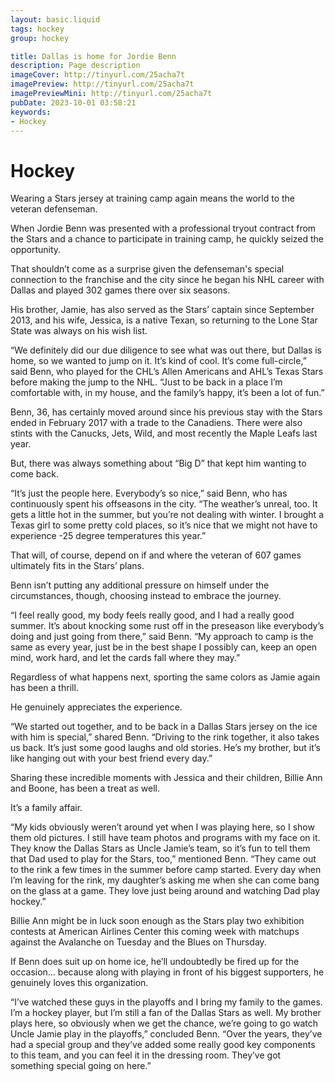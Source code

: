 ```yaml
---
layout: basic.liquid
tags: hockey
group: hockey

title: Dallas is home for Jordie Benn
description: Page description
imageCover: http://tinyurl.com/25acha7t
imagePreview: http://tinyurl.com/25acha7t
imagePreviewMini: http://tinyurl.com/25acha7t
pubDate: 2023-10-01 03:58:21
keywords:
- Hockey
---
```


# Hockey

<p class="p1">Wearing a Stars jersey at training camp again means the world to the veteran defenseman.</p>
<p class="p1">When Jordie Benn was presented with a professional tryout contract from the Stars and a chance to participate in training camp, he quickly seized the opportunity.</p>
<p class="p1">That shouldn&rsquo;t come as a surprise given the defenseman's special connection to the franchise and the city since he began his NHL career with Dallas and played 302 games there over six seasons.</p>
<p class="p1">His brother, Jamie, has also served as the Stars&rsquo; captain since September 2013, and his wife, Jessica, is a native Texan, so returning to the Lone Star State was always on his wish list.</p>
<p class="p1">&ldquo;We definitely did our due diligence to see what was out there, but Dallas is home, so we wanted to jump on it. It&rsquo;s kind of cool. It&rsquo;s come full-circle,&rdquo; said Benn, who played for the CHL&rsquo;s Allen Americans and AHL&rsquo;s Texas Stars before making the jump to the NHL. &ldquo;Just to be back in a place I&rsquo;m comfortable with, in my house, and the family&rsquo;s happy, it&rsquo;s been a lot of fun.&rdquo;</p>
<p class="p1">Benn, 36, has certainly moved around since his previous stay with the Stars ended in February 2017 with a trade to the Canadiens. There were also stints with the Canucks, Jets, Wild, and most recently the Maple Leafs last year.</p>
<p class="p1">But, there was always something about &ldquo;Big D&rdquo; that kept him wanting to come back.</p>
<p class="p1">&ldquo;It&rsquo;s just the people here. Everybody&rsquo;s so nice,&rdquo; said Benn, who has continuously spent his offseasons in the city. &ldquo;The weather&rsquo;s unreal, too. It gets a little hot in the summer, but you&rsquo;re not dealing with winter. I brought a Texas girl to some pretty cold places, so it&rsquo;s nice that we might not have to experience -25 degree temperatures this year.&rdquo;</p>
<p class="p1">That will, of course, depend on if and where the veteran of 607 games ultimately fits in the Stars&rsquo; plans.</p>
<p class="p1">Benn isn&rsquo;t putting any additional pressure on himself under the circumstances, though, choosing instead to embrace the journey.</p>
<p class="p1">&ldquo;I feel really good, my body feels really good, and I had a really good summer. It&rsquo;s about knocking some rust off in the preseason like everybody&rsquo;s doing and just going from there,&rdquo; said Benn. &ldquo;My approach to camp is the same as every year, just be in the best shape I possibly can, keep an open mind, work hard, and let the cards fall where they may.&rdquo;</p>
<p class="p1">Regardless of what happens next, sporting the same colors as Jamie again has been a thrill.</p>
<p class="p1">He genuinely appreciates the experience.</p>
<p class="p1">&ldquo;We started out together, and to be back in a Dallas Stars jersey on the ice with him is special,&rdquo; shared Benn. &ldquo;Driving to the rink together, it also takes us back. It&rsquo;s just some good laughs and old stories. He&rsquo;s my brother, but it&rsquo;s like hanging out with your best friend every day.&rdquo;</p>
<p class="p1">Sharing these incredible moments with Jessica and their children, Billie Ann and Boone, has been a treat as well.</p>
<p class="p1">It&rsquo;s a family affair.</p>
<p class="p1">&ldquo;My kids obviously weren&rsquo;t around yet when I was playing here, so I show them old pictures. I still have team photos and programs with my face on it. They know the Dallas Stars as Uncle Jamie&rsquo;s team, so it&rsquo;s fun to tell them that Dad used to play for the Stars, too,&rdquo; mentioned Benn. &ldquo;They came out to the rink a few times in the summer before camp started. Every day when I&rsquo;m leaving for the rink, my daughter&rsquo;s asking me when she can come bang on the glass at a game. They love just being around and watching Dad play hockey.&rdquo;</p>
<p class="p1">Billie Ann might be in luck soon enough as the Stars play two exhibition contests at American Airlines Center this coming week with matchups against the Avalanche on Tuesday and the Blues on Thursday.</p>
<p class="p1">If Benn does suit up on home ice, he&rsquo;ll undoubtedly be fired up for the occasion&hellip; because along with playing in front of his biggest supporters, he genuinely loves this organization.</p>
<p class="p1">&ldquo;I&rsquo;ve watched these guys in the playoffs and I bring my family to the games. I&rsquo;m a hockey player, but I&rsquo;m still a fan of the Dallas Stars as well. My brother plays here, so obviously when we get the chance, we&rsquo;re going to go watch Uncle Jamie play in the playoffs,&rdquo; concluded Benn. &ldquo;Over the years, they&rsquo;ve had a special group and they&rsquo;ve added some really good key components to this team, and you can feel it in the dressing room. They&rsquo;ve got something special going on here.&rdquo;</p>


